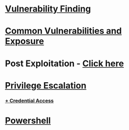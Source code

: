 #  [Vulnerability Finding](https://github.com/sarathlalup/Cyber-security/tree/master/Windows%20Exploitaion/03.Vulnerability%20Finding)

#  [Common Vulnerabilities and Exposure](https://github.com/sarathlalup/Cyber-security/blob/master/Windows%20Exploitaion/Common%20Vulnerabilities%20and%20Exposure.md)

# Post Exploitation - [Click here](https://github.com/sarathlalup/Cyber-security/tree/master/Windows%20Exploitaion/Post%20Exploitaion)

#  [Privilege Escalation](https://github.com/sarathlalup/Cyber-security/tree/master/Windows%20Exploitaion/Privilege%20escalation)

### [+ Credential Access](https://github.com/sarathlalup/Cyber-security/tree/master/Windows%20Exploitaion/Credential%20Access)

#   [Powershell](https://github.com/sarathlalup/Cyber-security/tree/master/Windows%20Exploitaion/Powershell)
